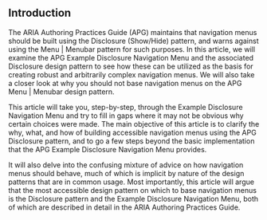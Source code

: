 ## Introduction

The ARIA Authoring Practices Guide (APG) maintains that navigation menus should be built using the Disclosure (Show/Hide) pattern, and warns against using the Menu | Menubar pattern for such purposes. In this article, we will examine the APG Example Disclosure Navigation Menu and the associated Disclosure design pattern to see how these can be utilized as the basis for creating robust and arbitrarily complex navigation menus. We will also take a closer look at why you should not base navigation menus on the APG Menu | Menubar design pattern.

This article will take you, step-by-step, through the Example Disclosure Navigation Menu and try to fill in gaps where it may not be obvious why certain choices were made. The main objective of this article is to clarify the why, what, and how of building accessible navigation menus using the APG Disclosure pattern, and to go a few steps beyond the basic implementation that the APG Example Disclosure Navigation Menu provides.

It will also delve into the confusing mixture of advice on how navigation menus should behave, much of which is implicit by nature of the design patterns that are in common usage. Most importantly, this article will argue that the most accessible design pattern on which to base navigation menus is the Disclosure pattern and the Example Disclosure Navigation Menu, both of which are described in detail in the ARIA Authoring Practices Guide.
